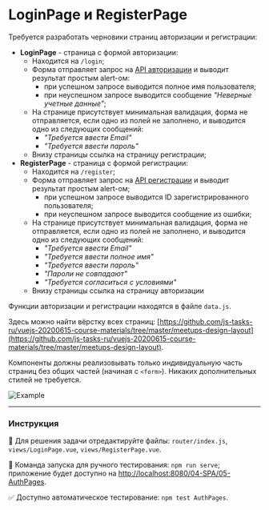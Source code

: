 # LoginPage и RegisterPage

Требуется разработать черновики страниц авторизации и регистрации:
- **LoginPage** - страница с формой авторизации:
    - Находится на `/login`;
    - Форма отправляет запрос на [API авторизации](https://course-vue.javascript.ru/api/#/Auth/AuthController_login) и выводит результат простым alert-ом:
        - при успешном запросе выводится полное имя пользователя;
        - при неуспешном запросе выводится сообщение *"Неверные учетные данные"*;
    - На странице присутствует минимальная валидация, форма не отправляется, если одно из полей не заполнено, и выводится одно из следующих сообщений:
        - *"Требуется ввести Email"*
        - *"Требуется ввести пароль"*
    - Внизу страницы ссылка на страницу регистрации;
- **RegisterPage** - страница с формой регистрации:
    - Находится на `/register`;
    - Форма отправляет запрос на [API регистрации](https://course-vue.javascript.ru/api/#/Auth/AuthController_register) и выводит результат простым alert-ом;
        - при успешном запросе выводится ID зарегистрированного пользователя;
        - при неуспешном запросе выводится сообщение из ошибки;
    - На странице присутствует минимальная валидация, форма не отправляется, если одно из полей не заполнено, и выводится одно из следующих сообщений:
        - *"Требуется ввести Email"*
        - *"Требуется ввести полное имя"*
        - *"Требуется ввести пароль"*
        - *"Пароли не совпадают"*
        - *"Требуется согласиться с условиями"*
    - Внизу страницы ссылка на страницу авторизации
        
Функции авторизации и регистрации находятся в файле `data.js`.

Здесь можно найти вёрстку всех страниц: [https://github.com/js-tasks-ru/vuejs-20200615-course-materials/tree/master/meetups-design-layout](https://github.com/js-tasks-ru/vuejs-20200615-course-materials/tree/master/meetups-design-layout).

Компоненты должны реализовывать только индивидуальную часть страниц без общих частей (начиная с `<form>`). Никаких дополнительных стилей не требуется.

<img src="https://i.imgur.com/j1b9Skp.gif" alt="Example" style="max-width: 100%" />

---

### Инструкция

📝 Для решения задачи отредактируйте файлы: `router/index.js`, `views/LoginPage.vue`, `views/RegisterPage.vue`.

🚀 Команда запуска для ручного тестирования: `npm run serve`;<br>
приложение будет доступно на [http://localhost:8080/04-SPA/05-AuthPages](http://localhost:8080/04-SPA/05-AuthPages).

✅ Доступно автоматическое тестирование: `npm test AuthPages`.
